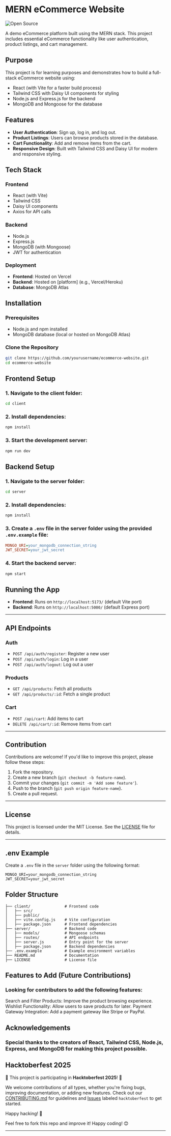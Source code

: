 # MERN eCommerce Website

![Open Source](https://badges.frapsoft.com/os/v1/open-source.svg?v=103)

A demo eCommerce platform built using the MERN stack. This project includes essential eCommerce functionality like user authentication, product listings, and cart management.

## Purpose

This project is for learning purposes and demonstrates how to build a full-stack eCommerce website using:

- React (with Vite for a faster build process)
- Tailwind CSS with Daisy UI components for styling
- Node.js and Express.js for the backend
- MongoDB and Mongoose for the database

## Features

- **User Authentication**: Sign up, log in, and log out.
- **Product Listings**: Users can browse products stored in the database.
- **Cart Functionality**: Add and remove items from the cart.
- **Responsive Design**: Built with Tailwind CSS and Daisy UI for modern and responsive styling.

## Tech Stack

### Frontend

- React (with Vite)
- Tailwind CSS
- Daisy UI components
- Axios for API calls

### Backend

- Node.js
- Express.js
- MongoDB (with Mongoose)
- JWT for authentication

### Deployment

- **Frontend**: Hosted on Vercel
- **Backend**: Hosted on [platform] (e.g., Vercel/Heroku)
- **Database**: MongoDB Atlas

## Installation

### Prerequisites

- Node.js and npm installed
- MongoDB database (local or hosted on MongoDB Atlas)

### Clone the Repository

```bash
git clone https://github.com/yourusername/ecommerce-website.git
cd ecommerce-website
```

## Frontend Setup

### 1. Navigate to the client folder:

```bash
cd client
```

### 2. Install dependencies:

```bash
npm install
```

### 3. Start the development server:

```bash
npm run dev
```

## Backend Setup

### 1. Navigate to the server folder:

```bash
cd server
```

### 2. Install dependencies:

```bash
npm install
```

### 3. Create a `.env` file in the server folder using the provided `.env.example` file:

```ini
MONGO_URI=your_mongodb_connection_string
JWT_SECRET=your_jwt_secret
```

### 4. Start the backend server:

```bash
npm start
```

## Running the App

- **Frontend**: Runs on `http://localhost:5173/` (default Vite port)
- **Backend**: Runs on `http://localhost:5000/` (default Express port)

---

## API Endpoints

### Auth

- `POST /api/auth/register`: Register a new user
- `POST /api/auth/login`: Log in a user
- `POST /api/auth/logout`: Log out a user

### Products

- `GET /api/products`: Fetch all products
- `GET /api/products/:id`: Fetch a single product

### Cart

- `POST /api/cart`: Add items to cart
- `DELETE /api/cart/:id`: Remove items from cart

---

## Contribution

Contributions are welcome! If you'd like to improve this project, please follow these steps:

1. Fork the repository.
2. Create a new branch (`git checkout -b feature-name`).
3. Commit your changes (`git commit -m 'Add some feature'`).
4. Push to the branch (`git push origin feature-name`).
5. Create a pull request.

---

## License

This project is licensed under the MIT License. See the [LICENSE](MIT) file for details.

---

## .env Example

Create a `.env` file in the `server` folder using the following format:

```plaintext
MONGO_URI=your_mongodb_connection_string
JWT_SECRET=your_jwt_secret

```

## Folder Structure

```ecommerce-website/
├── client/               # Frontend code
│   ├── src/
│   ├── public/
│   ├── vite.config.js    # Vite configuration
│   ├── package.json      # Frontend dependencies
├── server/               # Backend code
│   ├── models/           # Mongoose schemas
│   ├── routes/           # API endpoints
│   ├── server.js         # Entry point for the server
│   ├── package.json      # Backend dependencies
├── .env.example          # Example environment variables
├── README.md             # Documentation
├── LICENSE               # License file
```

## Features to Add (Future Contributions)

### Looking for contributors to add the following features:

Search and Filter Products: Improve the product browsing experience.
Wishlist Functionality: Allow users to save products for later.
Payment Gateway Integration: Add a payment gateway like Stripe or PayPal.

## Acknowledgements

### Special thanks to the creators of React, Tailwind CSS, Node.js, Express, and MongoDB for making this project possible.

## Hacktoberfest 2025

🎉 This project is participating in **Hacktoberfest 2025**! 🎉

We welcome contributions of all types, whether you're fixing bugs, improving documentation, or adding new features. Check out our [CONTRIBUTING.md](CONTRIBUTING.md) for guidelines and [Issues](https://github.com/yourusername/ecommerce-website/issues) labeled `hacktoberfest` to get started.

Happy hacking! 🚀

Feel free to fork this repo and improve it! Happy coding! 😊

---
